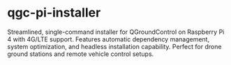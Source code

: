 # qgc-pi-installer
Streamlined, single-command installer for QGroundControl on Raspberry Pi 4 with 4G/LTE support. Features automatic dependency management, system optimization, and headless installation capability. Perfect for drone ground stations and remote vehicle control setups.
